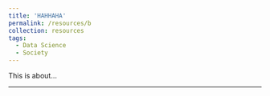 ```yaml
---
title: 'HAHHAHA'
permalink: /resources/b
collection: resources
tags:
  - Data Science
  - Society
---
```


This is about...




------